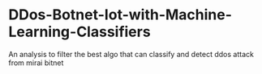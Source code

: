 # DDos-Botnet-Iot-with-Machine-Learning-Classifiers
An analysis to filter the best algo that can classify and detect ddos attack from mirai bitnet
